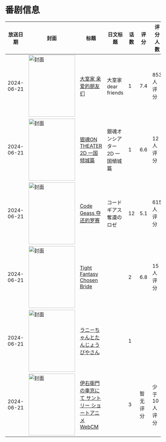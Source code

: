 # 番剧信息

|放送日期|封面|标题|日文标题|话数|评分|评分人数|
|---|---|---|---|---|---|---|
|2024-06-21|<img src="//lain.bgm.tv/pic/cover/c/51/28/448657_r0ZYm.jpg" alt="封面" style="width:150px;height:200px;object-fit:cover;">|[大室家 亲爱的朋友们](https://bangumi.tv/subject/448657)|大室家 dear friends|1|7.4|853人评分|
|2024-06-21|<img src="//lain.bgm.tv/pic/cover/c/da/55/480096_Zcn5o.jpg" alt="封面" style="width:150px;height:200px;object-fit:cover;">|[银魂ON THEATER 2D 一国倾城篇](https://bangumi.tv/subject/480096)|銀魂オンシアター2D 一国傾城篇|1|6.6|12人评分|
|2024-06-21|<img src="//lain.bgm.tv/pic/cover/c/eb/53/500557_Ivpwg.jpg" alt="封面" style="width:150px;height:200px;object-fit:cover;">|[Code Geass 夺还的罗赛](https://bangumi.tv/subject/500557)|コードギアス 奪還のロゼ|12|5.1|615人评分|
|2024-06-21|<img src="/img/no_icon_subject.png" alt="封面" style="width:150px;height:200px;object-fit:cover;">|[Tight Fantasy Chosen Bride](https://bangumi.tv/subject/501847)||2|6.8|15人评分|
|2024-06-21|<img src="//lain.bgm.tv/pic/cover/c/13/a3/501866_M5m5t.jpg" alt="封面" style="width:150px;height:200px;object-fit:cover;">|[ラニーちゃんとたんじょうびやさん](https://bangumi.tv/subject/501866)||1|||
|2024-06-21|<img src="//lain.bgm.tv/pic/cover/c/52/7c/511156_JqR60.jpg" alt="封面" style="width:150px;height:200px;object-fit:cover;">|[伊右衛門の車窓にて サントリー ショートアニメWebCM](https://bangumi.tv/subject/511156)||3|暂无评分|少于10人评分|
